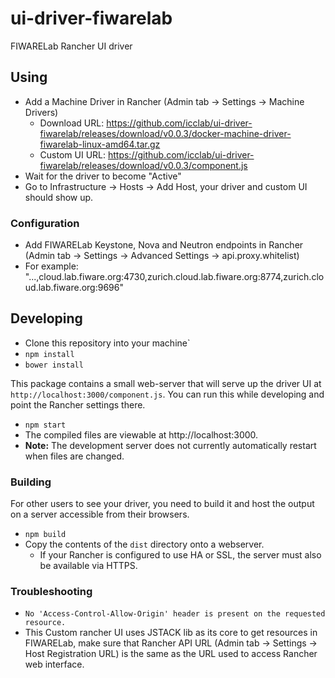 # ui-driver-fiwarelab
FIWARELab Rancher UI driver

## Using

* Add a Machine Driver in Rancher (Admin tab -> Settings -> Machine Drivers)
  * Download URL: https://github.com/icclab/ui-driver-fiwarelab/releases/download/v0.0.3/docker-machine-driver-fiwarelab-linux-amd64.tar.gz
  * Custom UI URL: https://github.com/icclab/ui-driver-fiwarelab/releases/download/v0.0.3/component.js
* Wait for the driver to become "Active"
* Go to Infrastructure -> Hosts -> Add Host, your driver and custom UI should show up.

### Configuration

*  Add FIWARELab Keystone, Nova and Neutron endpoints in Rancher (Admin tab -> Settings -> Advanced Settings -> api.proxy.whitelist)
  * For example: "...,cloud.lab.fiware.org:4730,zurich.cloud.lab.fiware.org:8774,zurich.cloud.lab.fiware.org:9696"

## Developing

*  Clone this repository into your machine`
* `npm install`
* `bower install`

This package contains a small web-server that will serve up the driver UI at `http://localhost:3000/component.js`.  You can run this while developing and point the Rancher settings there.
* `npm start`
* The compiled files are viewable at http://localhost:3000.
* **Note:** The development server does not currently automatically restart when files are changed.

### Building

For other users to see your driver, you need to build it and host the output on a server accessible from their browsers.

* `npm build`
* Copy the contents of the `dist` directory onto a webserver.
  * If your Rancher is configured to use HA or SSL, the server must also be available via HTTPS.

### Troubleshooting
*  `No 'Access-Control-Allow-Origin' header is present on the requested resource.`
  * This Custom rancher UI uses JSTACK lib as its core to get resources in FIWARELab, make sure that Rancher API URL (Admin tab -> Settings -> Host Registration URL) is the same as the URL used to access Rancher web interface.
